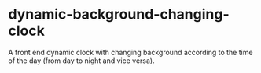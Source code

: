 # dynamic-background-changing-clock

A front end dynamic clock with changing background according to the time of the day (from day to night and vice versa).

